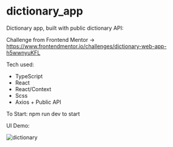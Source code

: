 # dictionary_app
Dictionary app, built with public dictionary API:

Challenge from Frontend Mentor ->  https://www.frontendmentor.io/challenges/dictionary-web-app-h5wwnyuKFL
 
Tech used:
- TypeScript
- React
- React/Context
- Scss
- Axios + Public API

To Start: 
npm run dev to start 

UI Demo:

![dictionary](https://github.com/magpe30/dictionary_app/assets/67764650/47d75397-994e-4305-8a55-87ff80aaba7b)
